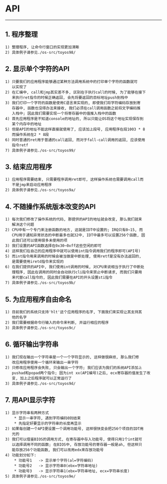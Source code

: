 # **API** #
***


## **1. 程序整理** ##
    1) 整理程序, 让命令行窗口的实现更加清晰
    2) 具体例子请参见./os-src/toyos98/


## **2. 显示单个字符的API** ##
    1) 只要我们的应用程序能够通过某种方法调用系统中的打印单个字符的函数就可
       以实现了
    2) 在汇编中, call和jmp其实差不多, 区别在于执行call的时候, 为了能够在接下
       来执行ret指令的时候正确返回, 会先将要返回的目标地址push到栈中
    3) 我们打印一个字符的函数是使用C语言来实现的, 即使我们将字符编码存放到寄
       存器中, 函数也没得办法来接收, 我们必须在call调用函数之前将文字编码推
       入栈中; 因此我们需要实现一个将寄存器中的值推入栈中的函数
    4) 首先应用程序是不知道console的地址的, 所以只能让OS将这个地址实现保存到
       某个内存中的地址
    5) 但是API的地址不能这样直接就使用了, 应该加上段号, 应用程序在段1003 * 8
       而操作系统在2 * 8段
    6) 同时普通的ret用于普通的call返回, 而对于fall-call调用的返回, 应该使用
       指令retf
    7) 具体例子请参见./os-src/toyos99/


## **3. 结束应用程序** ##
    1) 应用程序需要结束, 只需要程序调用ret即可, 这样操作系统也需要调用call而
       不是jmp来启动应用程序
    2) 具体例子请参见./os-src/toyos9a/


## **4. 不随操作系统版本改变的API** ##
    1) 每次我们修改了操作系统的代码, 那提供的API的地址就会改变, 那么我们就来
       解决这个问题
    2) CPU中有一个专门来注册函数的地方, 这就是IDT中设置的; IRQ只有0~15, 而
       CPU用于通知异常状态的中断最多也就32中, IDT中最多可以设置256个函数, 因
       此我们还可以使用很多未使用的项
    3) 我们设置的API函数选择在0x30~0xff这些空闲的即可
    4) 这样我们在自己的应用程序中就可以使用int指令调用我们的程序即可(API号)
    5) 而int指令用来调用的时候会被当做是中断处理, 使用retf是没有办法返回的,
       是需要使用iretd指令来实现的
    6) 在我们提供的API中, 我们使用int调用的时候, 对CPU来说相当于执行了中断处
       理程序, 因此在调用的同时会自动执行cli指令来禁止中断请求, 而我们只要用
       来代替call指令的, 因此我们需要在API的开头设置sti指令 
    7) 具体例子请参见./os-src/toyos9b/


## **5. 为应用程序自由命名** ##
    1) 目前我们的系统只支持'hlt'这个应用程序的名字, 下面我们来实现让其支持其
       他的名字
    2) 我们需要根据命令行输入的命令来判断, 并运行相应的程序
    3) 具体例子请参见./os-src/toyos9c/


## **6. 循环输出字符串** ##
    1) 我们现在输出一个字符串是一个一个字符显示的, 这样做很麻烦, 那么我们修
       改应用程序使用一个循环来输出一串字符
    2) 只修改应用程序会失败, 只会输出一个字符; 我们应该为我们的系统API添加上
       pushad和popad两个指令; 因为int xx(API编号)之后, ecx寄存器的值发生了改
       变, 加上之后程序就可以正常运行了
    3) 具体例子请参见./os-src/toyos9d/


## **7. 用API显示字符** ##
    1) 显示字符串有两种方式
        * 显示一串字符, 遇到字符编码0则结束
        * 先指定好要显示的字符串的长度再显示
    2) 如果每创建一个API便设置一个调用功能号, 这样很快变会把256个项目的IDT用
       光的
    3) 我们可以借鉴BIOS的调用方式, 在寄存器中存入功能号, 使得只用1个int就可
       以选择调用不同的函数; 在BIOS中, 存放功能号的寄存器一般是ah, 但这样只
       能存放256个功能函数, 我们可以改用edx来存放功能号
    4) 功能划分如下:
        * 功能号1   -> 显示单个字符(al=字符编码)
        * 功能号2   -> 显示字符串0(ebx=字符串地址)
        * 功能号3   -> 显示字符串1(ebx=字符串地址, ecx=字符串长度)
    5) 具体例子请参见./os-src/toyos9e/

